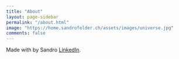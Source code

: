 ```yaml
---
title: "About"
layout: page-sidebar
permalink: "/about.html"
image: "https://home.sandrofelder.ch/assets/images/universe.jpg"
comments: false
---
```

Made with <i class="fa fa-heart text-danger"></i> by Sandro [LinkedIn](https://www.linkedin.com/in/sandrofelder/).
